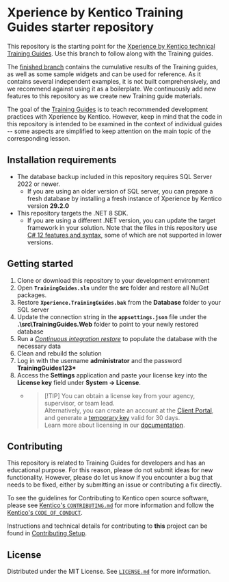# Xperience by Kentico Training Guides starter repository

This repository is the starting point for the [Xperience by Kentico technical Training Guides](https://docs.kentico.com/guides/development). Use this branch to follow along with the Training guides.

The [finished branch](https://github.com/Kentico/xperience-by-kentico-training-guides/tree/finished) contains the cumulative results of the Training guides, as well as some sample widgets and can be used for reference. As it contains several independent examples, it is not built comprehensively, and we recommend against using it as a boilerplate. We continuously add new features to this repository as we create new Training guide materials. 

The goal of the [Training Guides](https://docs.kentico.com/guides/development) is to teach recommended development practices with Xperience by Kentico.
However, keep in mind that the code in this repository is intended to be examined in the context of individual guides -- some aspects are simplified to keep attention on the main topic of the corresponding lesson.

## Installation requirements

- The database backup included in this repository requires SQL Server 2022 or newer. 
  - If you are using an older version of SQL server, you can prepare a fresh database by installing a fresh instance of Xperience by Kentico version **29.2.0**
- This repository targets the .NET 8 SDK.
  - If you are using a different .NET version, you can update the target framework in your solution. Note that the files in this repository use [C# 12 features and syntax](https://learn.microsoft.com/en-us/dotnet/csharp/whats-new/csharp-12), some of which are not supported in lower versions.

## Getting started

1. Clone or download this repository to your development environment
1. Open **`TrainingGuides.sln`** under the **src** folder and restore all NuGet packages.
1. Restore **`Xperience.TrainingGuides.bak`** from the **Database** folder to your SQL server
1. Update the connection string in the **`appsettings.json`** file under the **.\src\TrainingGuides.Web** folder to point to your newly restored database
1. Run a [*Continuous integration restore*](https://docs.xperience.io/xp/developers-and-admins/ci-cd/continuous-integration#ContinuousIntegration-Restorerepositoryfilestothedatabase) to populate the database with the necessary data
1. Clean and rebuild the solution
1. Log in with the username **administrator** and the password **TrainingGuides123\***
1. Access the **Settings** application and paste your license key into the **License key** field under **System → License**.
    - > [!TIP] You can obtain a license key from your agency, supervisor, or team lead.  
      > Alternatively, you can create an account at the [Client Portal](https://client.kentico.com/), and generate a [temporary key](https://client.kentico.com/evaluation-keys) valid for 30 days.  
      > Learn more about licensing in our [documentation](https://docs.kentico.com/developers-and-admins/installation/licenses).

## Contributing

This repository is related to Training Guides for developers and has an educational purpose. For this reason, please do not submit ideas for new functionality. However, please do let us know if you encounter a bug that needs to be fixed, either by submitting an issue or contributing a fix directly.

To see the guidelines for Contributing to Kentico open source software, please see [Kentico's `CONTRIBUTING.md`](https://github.com/Kentico/.github/blob/main/CONTRIBUTING.md) for more information and follow the [Kentico's `CODE_OF_CONDUCT`](https://github.com/Kentico/.github/blob/main/CODE_OF_CONDUCT.md).

Instructions and technical details for contributing to **this** project can be found in [Contributing Setup](./docs/Contributing-Setup.md).

## License

Distributed under the MIT License. See [`LICENSE.md`](./LICENSE.md) for more information.
